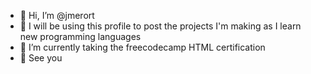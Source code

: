 - 👋 Hi, I’m @jmerort
- 👀 I will be using this profile to post the projects I'm making as I learn new programming languages 
- 🌱 I’m currently taking the freecodecamp HTML certification
- 🗿 See you

<!---

--->
